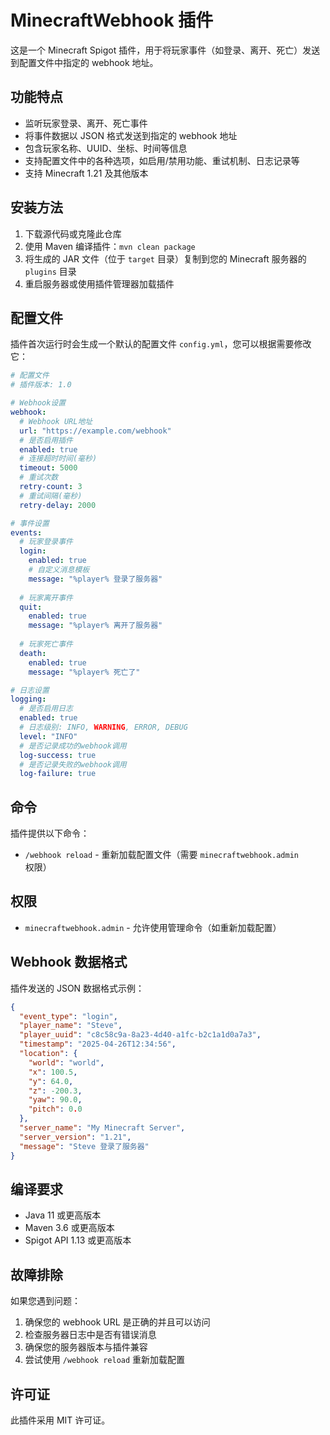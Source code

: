 # MinecraftWebhook 插件

这是一个 Minecraft Spigot 插件，用于将玩家事件（如登录、离开、死亡）发送到配置文件中指定的 webhook 地址。

## 功能特点

- 监听玩家登录、离开、死亡事件
- 将事件数据以 JSON 格式发送到指定的 webhook 地址
- 包含玩家名称、UUID、坐标、时间等信息
- 支持配置文件中的各种选项，如启用/禁用功能、重试机制、日志记录等
- 支持 Minecraft 1.21 及其他版本

## 安装方法

1. 下载源代码或克隆此仓库
2. 使用 Maven 编译插件：`mvn clean package`
3. 将生成的 JAR 文件（位于 `target` 目录）复制到您的 Minecraft 服务器的 `plugins` 目录
4. 重启服务器或使用插件管理器加载插件

## 配置文件

插件首次运行时会生成一个默认的配置文件 `config.yml`，您可以根据需要修改它：

```yaml
# 配置文件
# 插件版本: 1.0

# Webhook设置
webhook:
  # Webhook URL地址
  url: "https://example.com/webhook"
  # 是否启用插件
  enabled: true
  # 连接超时时间(毫秒)
  timeout: 5000
  # 重试次数
  retry-count: 3
  # 重试间隔(毫秒)
  retry-delay: 2000

# 事件设置
events:
  # 玩家登录事件
  login:
    enabled: true
    # 自定义消息模板
    message: "%player% 登录了服务器"
  
  # 玩家离开事件
  quit:
    enabled: true
    message: "%player% 离开了服务器"
  
  # 玩家死亡事件
  death:
    enabled: true
    message: "%player% 死亡了"

# 日志设置
logging:
  # 是否启用日志
  enabled: true
  # 日志级别: INFO, WARNING, ERROR, DEBUG
  level: "INFO"
  # 是否记录成功的webhook调用
  log-success: true
  # 是否记录失败的webhook调用
  log-failure: true
```

## 命令

插件提供以下命令：

- `/webhook reload` - 重新加载配置文件（需要 `minecraftwebhook.admin` 权限）

## 权限

- `minecraftwebhook.admin` - 允许使用管理命令（如重新加载配置）

## Webhook 数据格式

插件发送的 JSON 数据格式示例：

```json
{
  "event_type": "login",
  "player_name": "Steve",
  "player_uuid": "c8c58c9a-8a23-4d40-a1fc-b2c1a1d0a7a3",
  "timestamp": "2025-04-26T12:34:56",
  "location": {
    "world": "world",
    "x": 100.5,
    "y": 64.0,
    "z": -200.3,
    "yaw": 90.0,
    "pitch": 0.0
  },
  "server_name": "My Minecraft Server",
  "server_version": "1.21",
  "message": "Steve 登录了服务器"
}
```

## 编译要求

- Java 11 或更高版本
- Maven 3.6 或更高版本
- Spigot API 1.13 或更高版本

## 故障排除

如果您遇到问题：

1. 确保您的 webhook URL 是正确的并且可以访问
2. 检查服务器日志中是否有错误消息
3. 确保您的服务器版本与插件兼容
4. 尝试使用 `/webhook reload` 重新加载配置

## 许可证

此插件采用 MIT 许可证。
